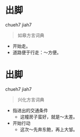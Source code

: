 # 出脚
chueh7 jiah7
> 如皋方言词典
- 开始走。
- 道路便于行走：～方便。

# 出脚
chueh7 jiah7
> 兴化方言词典
- 指进出的交通条件
  - 这幢房子蛮好，就是～太差。
- 开始行动
  - 这次～先奔东鲍，再上大邹。
